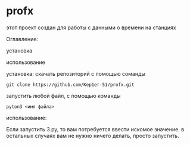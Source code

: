 # profx
этот проект создан для работы с данными о  времени на станциях

  Оглавление:
  
  установка
    
  использование
    
  установка:
    скачать репозиторий с помощью соманды
    
    git clone https://github.com/Kep1er-51/profx.git
      
  запустить любой файл, с помощью команды 
  
    pyton3 <имя файла>
  
  использование:
  
  Если запустить 3.py, то вам потребуется ввести искомое значение. в остальных случаях вам не нужно ничего делать, просто запустить. 
  
